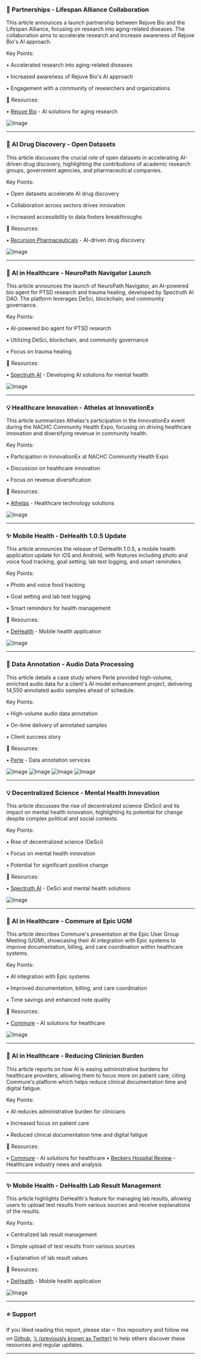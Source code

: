 ### 🚀 Partnerships - Lifespan Alliance Collaboration

This article announces a launch partnership between Rejuve Bio and the Lifespan Alliance, focusing on research into aging-related diseases.  The collaboration aims to accelerate research and increase awareness of Rejuve Bio's AI approach.


Key Points:

• Accelerated research into aging-related diseases

• Increased awareness of Rejuve Bio's AI approach

• Engagement with a community of researchers and organizations


🔗 Resources:

• [Rejuve Bio](https://x.com/Rejuve_Bio) - AI solutions for aging research

![Image](https://pbs.twimg.com/media/Gyze2yfXYAA3xHZ?format=jpg&name=small)


---
### 🤖 AI Drug Discovery - Open Datasets

This article discusses the crucial role of open datasets in accelerating AI-driven drug discovery, highlighting the contributions of academic research groups, government agencies, and pharmaceutical companies.


Key Points:

• Open datasets accelerate AI drug discovery

• Collaboration across sectors drives innovation

• Increased accessibility to data fosters breakthroughs


🔗 Resources:

• [Recursion Pharmaceuticals](https://x.com/RecursionPharma) -  AI-driven drug discovery

![Image](https://pbs.twimg.com/media/GyzVwjFWQAAF2LF?format=jpg&name=small)


---
### 🚀 AI in Healthcare - NeuroPath Navigator Launch

This article announces the launch of NeuroPath Navigator, an AI-powered bio agent for PTSD research and trauma healing, developed by Spectruth AI DAO.  The platform leverages DeSci, blockchain, and community governance.


Key Points:

• AI-powered bio agent for PTSD research

• Utilizing DeSci, blockchain, and community governance

•  Focus on trauma healing


🔗 Resources:

• [Spectruth AI](https://x.com/SpectruthAI) -  Developing AI solutions for mental health

![Image](https://pbs.twimg.com/amplify_video_thumb/1958166590215569408/img/sknhRoDjqWJa1IGs.jpg)


---
### 💡 Healthcare Innovation - Athelas at InnovationEx

This article summarizes Athelas's participation in the InnovationEx event during the NACHC Community Health Expo, focusing on driving healthcare innovation and diversifying revenue in community health.


Key Points:

• Participation in InnovationEx at NACHC Community Health Expo

• Discussion on healthcare innovation

• Focus on revenue diversification


🔗 Resources:

• [Athelas](https://x.com/athelas) - Healthcare technology solutions

![Image](https://pbs.twimg.com/media/Gyu_3vHWsAA0Du3?format=jpg&name=small)


---
### ✨ Mobile Health - DeHealth 1.0.5 Update

This article announces the release of DeHealth 1.0.5, a mobile health application update for iOS and Android, with features including photo and voice food tracking, goal setting, lab test logging, and smart reminders.


Key Points:

• Photo and voice food tracking

• Goal setting and lab test logging

• Smart reminders for health management


🔗 Resources:

• [DeHealth](https://dehealth.app/post/we-just-rebuilt-the-future-of-health-dehealth-105-is-here…) -  Mobile health application

![Image](https://pbs.twimg.com/media/Gyu-0buXsAEJHtE?format=jpg&name=small)


---
### 🤖 Data Annotation - Audio Data Processing

This article details a case study where Perle provided high-volume, enriched audio data for a client's AI model enhancement project, delivering 14,550 annotated audio samples ahead of schedule.


Key Points:

• High-volume audio data annotation

• On-time delivery of annotated samples

• Client success story


🔗 Resources:

• [Perle](https://x.com/Meet_Perle) - Data annotation services

![Image](https://pbs.twimg.com/media/Gyu47odXUAA84DK?format=jpg&name=small)
![Image](https://pbs.twimg.com/media/Gyu47ofXUAE9rCF?format=jpg&name=small)
![Image](https://pbs.twimg.com/media/Gyu47p2WQAAMsqG?format=jpg&name=small)
![Image](https://pbs.twimg.com/media/Gyu47ogWsAAUcI2?format=jpg&name=small)


---
### 💡 Decentralized Science - Mental Health Innovation

This article discusses the rise of decentralized science (DeSci) and its impact on mental health innovation, highlighting its potential for change despite complex political and social contexts.


Key Points:

• Rise of decentralized science (DeSci)

• Focus on mental health innovation

• Potential for significant positive change


🔗 Resources:

• [Spectruth AI](https://x.com/SpectruthAI) -  DeSci and mental health solutions

![Image](https://pbs.twimg.com/media/GysT_ocWQAI_CBG?format=jpg&name=small)


---
### 🚀 AI in Healthcare - Commure at Epic UGM

This article describes Commure's presentation at the Epic User Group Meeting (UGM), showcasing their AI integration with Epic systems to improve documentation, billing, and care coordination within healthcare systems.


Key Points:

• AI integration with Epic systems

• Improved documentation, billing, and care coordination

• Time savings and enhanced note quality


🔗 Resources:

• [Commure](https://x.com/CommureOS) - AI solutions for healthcare

![Image](https://pbs.twimg.com/media/Gyq3gqbXsAQ8T6I?format=jpg&name=small)


---
### 🤖 AI in Healthcare - Reducing Clinician Burden

This article reports on how AI is easing administrative burdens for healthcare providers, allowing them to focus more on patient care, citing Commure's platform which helps reduce clinical documentation time and digital fatigue.


Key Points:

• AI reduces administrative burden for clinicians

• Increased focus on patient care

• Reduced clinical documentation time and digital fatigue


🔗 Resources:

• [Commure](https://x.com/CommureOS) - AI solutions for healthcare
• [Beckers Hospital Review](https://x.com/BeckersHR) - Healthcare industry news and analysis

---
### ✨ Mobile Health - DeHealth Lab Result Management

This article highlights DeHealth's feature for managing lab results, allowing users to upload test results from various sources and receive explanations of the results.


Key Points:

• Centralized lab result management

• Simple upload of test results from various sources

• Explanation of lab result values


🔗 Resources:

• [DeHealth](https://x.com/DeHealth_World) - Mobile health application

![Image](https://pbs.twimg.com/media/GyaeU-JWEAAHmq6?format=jpg&name=small)


---

### ⭐️ Support

If you liked reading this report, please star ⭐️ this repository and follow me on [Github](https://github.com/Drix10), [𝕏 (previously known as Twitter)](https://x.com/DRIX_10_) to help others discover these resources and regular updates.

---